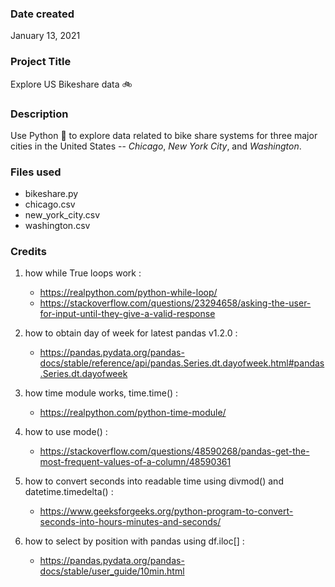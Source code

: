 ### Date created
January 13, 2021

### Project Title
Explore US Bikeshare data :bike:

### Description
Use Python :snake: to explore data related to bike share systems for three major cities in the United States -- _Chicago_, _New York City_, and _Washington_.

### Files used
* bikeshare.py
* chicago.csv
* new_york_city.csv
* washington.csv

### Credits
1. how while True loops work :
    * https://realpython.com/python-while-loop/
    * https://stackoverflow.com/questions/23294658/asking-the-user-for-input-until-they-give-a-valid-response


2. how to obtain day of week for latest pandas v1.2.0 :
    * https://pandas.pydata.org/pandas-docs/stable/reference/api/pandas.Series.dt.dayofweek.html#pandas.Series.dt.dayofweek


3. how time module works, time.time() :
    * https://realpython.com/python-time-module/


4. how to use mode() :
    * https://stackoverflow.com/questions/48590268/pandas-get-the-most-frequent-values-of-a-column/48590361


5. how to convert seconds into readable time using divmod() and datetime.timedelta() :
    * https://www.geeksforgeeks.org/python-program-to-convert-seconds-into-hours-minutes-and-seconds/


6. how to select by position with pandas using df.iloc[] :
    * https://pandas.pydata.org/pandas-docs/stable/user_guide/10min.html
